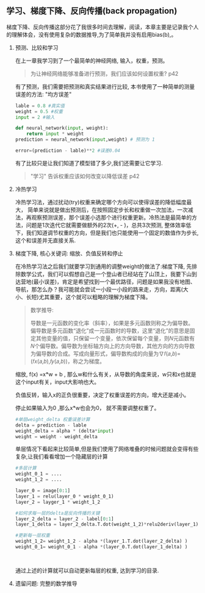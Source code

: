 ## 学习、梯度下降、反向传播(back propagation)

梯度下降、反向传播这部分花了我很多时间去理解，阅读，本章主要是记录我个人的理解体会，没有使用复杂的数据推导,为了简单我并没有启用bias(b),。

1. 预测、比较和学习

   在上一章我学习到了一个最简单的神经网络, 输入，权重，预测。

   > 为让神经网络能够准备进行预测，我们应该如何设置权重?  p42

   有了预测，我们需要把预测和真实结果进行比较, 本书使用了一种简单的测量误差的方法: "均方误差"

   ```python
   lable = 0.8 #真实值
   weight = 0.5 #权重
   input = 2 #输入
   
   def neural_network(input, weight):
       return input * weight
   prediction = neural_network(input,weight) # 预测为 1
   
   error=(prediction - lable)**2 #误差0.04
   
   ```

   有了比较只是让我们知道了模型错了多少,我们还需要让它学习.

   > "学习" 告诉权重应该如何改变以降低误差 p42

    

2. 冷热学习

   冷热学习法，通过扰动(try)权重来确定哪个方向可以使得误差的降低幅度最大， 简单来说就是做出预测后，在按照固定步长和权重做一次加法，一次减法，再观察预测误差，那个误差小选那个进行权重更新。冷热法是最简单的方法，问题是1次迭代它就需要做额外的2次(+, - )，总共3次预测, 整体效率低下，我们知道调节权重的方向，但是我们也只能使用一个固定的数值作为步长,这个和误差并无直接关系.

   

3. 梯度下降, 核心关键词: 缩放、负值反转和停止

   在冷热学习法之后我们就要学习到通用的调整weight的做法了:梯度下降, 先排除数学公式，我们可以假想自己是一个登山者已经站在了山顶上，我要下山到达营地(最小误差)，肯定是希望找到一个最优路径，问题是如果我没有地图、导航，那怎么办？我可能就会尝试一小段一小段的路来走，方向，距离(大小、长短)尤其重要，这个就可以粗略的理解为梯度下降。

   

   > 数学推导:
   >
   > ​        导数是一元函数的变化率（斜率），如果是多元函数则称之为偏导数。偏导数是多元函数“退化”成一元函数时的导数，这里“退化”的意思是固定其他变量的值，只保留一个变量，依次保留每个变量，则𝑁元函数有𝑁个偏导数。偏导数为坐标轴方向上的方向导数，其他方向的方向导数为偏导数的合成。写成向量形式，偏导数构成的向量为∇𝑓(𝑎,𝑏)=(𝑓𝑥(𝑎,𝑏),𝑓𝑦(𝑎,𝑏))，称之为梯度。

   

   缩放,  f(x) =x*w + b ,  那么w和什么有关，从导数的角度来说，w只和x也就是这个input有关，input大影响也大。

   负值反转，输入x的正负很重要，决定了权重误差的方向，增大还是减小。

   停止如果输入为0 ,那么x*w也会为0， 就不需要调整权重了。

   ```python
   #单层weight_delta 权重误差计算
   delta = prediction - lable
   weight_delta = alpha * (delta*input) 
   weight = weight - weight_delta
   
   ```

   单层情况下看起来比较简单,但是我们使用了网络堆叠的时候问题就会变得有些复杂,让我们看看增加一个隐藏层的计算

   ```python
   #多层计算
   weight_0_1 = ....
   weight_1_2 = ....
   
   layer_0 = image[0:1]
   layer_1 = relu(layer_0 * weight_0_1)
   layer_2 = layger_1 * weight_1_2
   
   #如何求每一层的delta是反向传播的关键
   layer_2_delta = layer_2 - label[0:1]
   layer_1_delta = layer_2_delta.T.dot(weight_1_2)*relu2deriv(layer_1) 
   
   #更新每一层权重
   weight_1_2= weight_1_2 - alpha *(layer_1.T.dot(layer_2_delta) ) 
   weight_0_1= weight_0_1 - alpha *(layer_0.T.dot(layer_1_delta) )
   
    
   ```

   通过上述的计算就可以自动更新每层的权重, 达到学习的目录.

   

4. 遗留问题: 完整的数学推导

   

   



 

 



